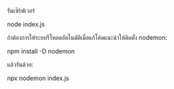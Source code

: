 รันเซิร์ฟเวอร์

node index.js

ถ้าต้องการให้ระบบรีโหลดอัตโนมัติเมื่อแก้โค้ดแนะนำให้ติดตั้ง nodemon:

npm install -D nodemon

แล้วรันด้วย:

npx nodemon index.js


